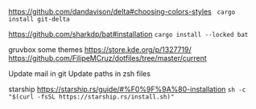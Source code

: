 https://github.com/dandavison/delta#choosing-colors-styles
` cargo install git-delta`


https://github.com/sharkdp/bat#installation
`cargo install --locked bat`


gruvbox some themes
https://store.kde.org/p/1327719/
https://github.com/FilipeMCruz/dotfiles/tree/master/current

Update mail in git
Update paths in zsh files


starship https://starship.rs/guide/#%F0%9F%9A%80-installation
`sh -c "$(curl -fsSL https://starship.rs/install.sh)"`
